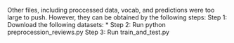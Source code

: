 Other files, including proccessed data, vocab, and predictions were too large to push. However, they can be obtained by the following steps:
Step 1: Download the following datasets:
* 
Step 2: Run python preprocession_reviews.py
Step 3: Run train_and_test.py
